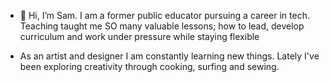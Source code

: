 - 👋 Hi, I’m Sam. I am a former public educator pursuing a career in tech. Teaching taught me SO many valuable lessons; how to lead, develop curriculum and work under pressure while staying flexible
  
- As an artist and designer I am constantly learning new things. Lately I've been exploring creativity through cooking, surfing and sewing. 
